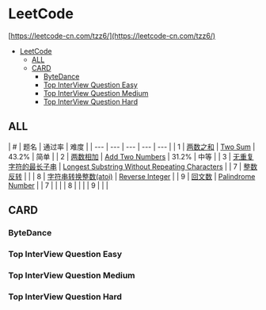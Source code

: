 # LeetCode
[https://leetcode-cn.com/tzz6/](https://leetcode-cn.com/tzz6/)

- [LeetCode](#leetcode)
  - [ALL](#all)
  - [CARD](#card)
    - [ByteDance](#bytedance)
    - [Top InterView Question Easy](#top-interview-question-easy)
    - [Top InterView Question Medium](#top-interview-question-medium)
    - [Top InterView Question Hard](#top-interview-question-hard)

## ALL
| #   | 题名                                                | 通过率                                                                   | 难度  |
| --- | --- | --- | --- | --- |
| 1   | [两数之和](../../tree/master/ALL/2.add-two-numbers) | [Two Sum](../../tree/master/ALL/2.add-two-numbers)                       | 43.2% | 简单 |
| 2   | [两数相加](../../tree/master/ALL/)                  | [Add Two Numbers](../../tree/master/ALL/)                                | 31.2% | 中等 |
| 3   | [无重复字符的最长子串](../../tree/master/ALL/)      | [Longest Substring Without Repeating Characters](../../tree/master/ALL/) |
| 7   | [整数反转](../../tree/master/ALL/7.reverse-integer) | [](../../tree/master/ALL/7.reverse-integer)                              |
| 8   | [字符串转换整数(atoi)](../../tree/master/ALL/)      | [Reverse Integer](../../tree/master/ALL/)                                |
| 9   | [回文数](../../tree/master/ALL/)                    | [Palindrome Number](../../tree/master/ALL/)                              |
| 7   | [](../../tree/master/ALL/)                          | [](../../tree/master/ALL/)                                               |
| 8   | [](../../tree/master/ALL/)                          | []()                                                                     |
| 9   | [](../../tree/master/ALL/)                          | []()                                                                     |

## CARD
### ByteDance
### Top InterView Question Easy
### Top InterView Question Medium
### Top InterView Question Hard
